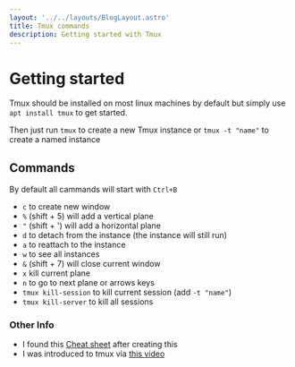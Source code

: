 ```yaml
---
layout: '../../layouts/BlogLayout.astro'
title: Tmux commands
description: Getting started with Tmux
---
```


# Getting started

Tmux should be installed on most linux machines by default but simply use
`apt install tmux` to get started.

Then just run `tmux` to create a new Tmux instance or `tmux -t "name"` to create a named instance
## Commands
By default all cammands will start with `Ctrl+B`
- `c` to create new window
- `%` (shift + 5) will add a vertical plane
- `"` (shift + ') will add a horizontal plane
- `d` to detach from the instance (the instance will still run)
- `a` to reattach to the instance 
- `w` to see all instances
- `&` (shift + 7) will close current window
- `x` kill current plane
- `n` to go to next plane or arrows keys 
- `tmux kill-session` to kill current session (add `-t "name"`)
- `tmux kill-server` to kill all sessions

### Other Info

- I found this [Cheat sheet](https://tmuxcheatsheet.com/) after creating this 
- I was introduced to tmux via [this video](https://www.youtube.com/watch?v=nTqu6w2wc68)
 
